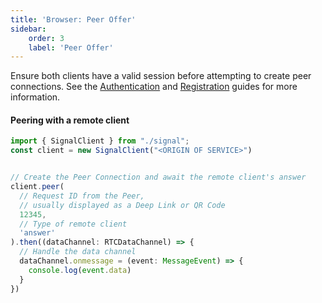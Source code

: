 ```yaml
---
title: 'Browser: Peer Offer'
sidebar:
    order: 3
    label: 'Peer Offer'
---
```


Ensure both clients have a valid session before attempting to create peer connections.
See the [Authentication](/docs/clients/browser/authentication) and [Registration]() guides for more information.


#### Peering with a remote client


```typescript
import { SignalClient } from "./signal";
const client = new SignalClient("<ORIGIN OF SERVICE>")


// Create the Peer Connection and await the remote client's answer
client.peer(
  // Request ID from the Peer, 
  // usually displayed as a Deep Link or QR Code
  12345,
  // Type of remote client
  'answer'
).then((dataChannel: RTCDataChannel) => {
  // Handle the data channel
  dataChannel.onmessage = (event: MessageEvent) => {
    console.log(event.data)
  }
})
```
